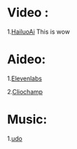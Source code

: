 # Video :

  1.[HailuoAi](https://hailuoai.video/) This is wow
  
# Aideo:

  1.[Elevenlabs](https://elevenlabs.io/)
  
  2.[Cliochamp](https://app.clipchamp.com/)
  
# Music: 
  1.[udo](https://www.udio.com/home)
